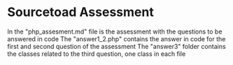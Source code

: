# Sourcetoad Assessment

In the "php_assesment.md" file is the assessment with the questions to be answered in code
The "answer1_2.php" contains the answer in code for the first and second question of the assessment
The "answer3" folder contains the classes related to the third question, one class in each file
